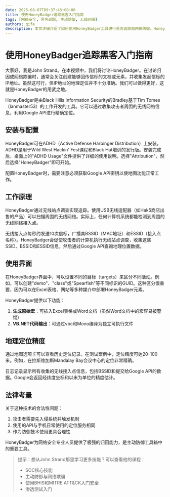 ```yaml
---
date: 2025-08-07T09:37:43+08:00
title: 使用HoneyBadger追踪黑客入门指南
tags: [网络安全, 黑客追踪, 主动防御, 无线网络]
authors: qife
description: 本文详细介绍了如何使用HoneyBadger工具进行黑客追踪和网络防御。HoneyBadger通过收集攻击者周围的无线网络信息，利用Google API进行精确定位，为网络安全人员提供强大的追踪能力。
---
```


# 使用HoneyBadger追踪黑客入门指南

大家好，我是John Strand。在本视频中，我们将讨论HoneyBadger。在讨论归因或网络欺骗时，通常会关注创建能够回传信标的文档或元素，并收集发起信标的IP地址。虽然这可行，但IP地址的地理定位并不十分准确。我们可以做得更好，这就是HoneyBadger的用武之地。

HoneyBadger是由Black Hills Information Security的Bradley基于Tim Tomes（lanmaster53）的工作开发的工具。它可以通过收集攻击者周围的无线网络信息，利用Google API进行精确定位。

## 安装与配置

HoneyBadger可在ADHD（Active Defense Harbinger Distribution）上安装。ADHD是用于Wild West Hackin' Fest课程和Black Hat培训的发行版。安装完成后，桌面上的"ADHD Usage"文件提供了详细的使用说明。选择"Attribution"，然后选择"HoneyBadger"即可开始。

配置HoneyBadger时，需要注意必须获取Google API密钥以使地图功能正常工作。

## 工作原理

HoneyBadger通过无线站点调查实现追踪。使用USB无线适配器（如Hak5商店出售的产品）可以扫描周围的无线网络。实际上，任何计算机系统都能检测到周围的无线网络接入点。

无线接入点每秒约发送10次信标，广播其BSSID（MAC地址）和ESSID（接入点名称）。HoneyBadger会促使攻击者的计算机执行无线站点调查，收集这些SSID、BSSID和ESSID信息，然后通过Google API查询地理位置数据。

## 使用界面

在HoneyBadger界面中，可以设置不同的目标（targets）来区分不同活动。例如，可以创建"demo"、"class"或"Spearfish"等不同标识的GUID。这种区分很重要，因为可以在Excel表格、网站等多种媒介中部署HoneyBadger元素。

HoneyBadger提供以下功能：
1. **生成原始宏**：可插入Excel表格或Word文档（虽然Word文档中的宏容易被警惕）
2. **VB.NET代码输出**：可通过vbc和Mono编译为独立可执行文件

## 地理定位精度

通过地图选项卡可以查看历史定位记录。在测试案例中，定位精度可达20-100米。例如，在拉斯维加斯Mandalay Bay会议中心的定位非常精确。

日志记录显示所有收集的无线接入点信息，包括BSSID和提交给Google API的数据。Google会返回经纬度坐标和以米为单位的精度估计。

## 法律考量

关于这种技术的合法性问题：
1. 攻击者需要先入侵系统并触发机制
2. 使用的API与手机日常使用的定位服务相同
3. 作为防御技术使用更具合理性

HoneyBadger为网络安全专业人员提供了极强的归因能力，是主动防御工具箱中的重要工具。

> 提示：想从John Strand那里学习更多技能？可以查看他的课程：
> - SOC核心技能
> - 主动防御与网络欺骗
> - 使用BHIS和MITRE ATT&CK入门安全
> - 渗透测试入门